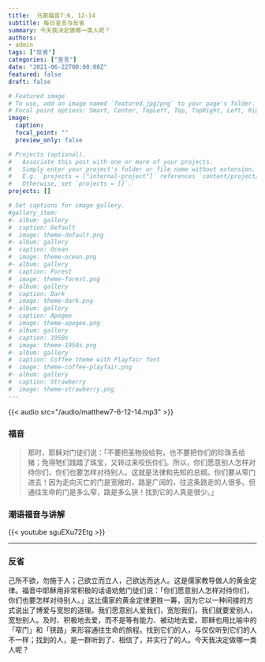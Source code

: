 ```yaml
---
title:  马窦福音7:6, 12-14
subtitle: 每日圣言与反省
summary: 今天我决定做哪一类人呢？
authors:
- admin
tags: ["反省"]
categories: ["圣言"]
date: "2021-06-22T00:00:00Z"
featured: false
draft: false

# Featured image
# To use, add an image named `featured.jpg/png` to your page's folder.
# Focal point options: Smart, Center, TopLeft, Top, TopRight, Left, Right, BottomLeft, Bottom, BottomRight
image:
  caption:
  focal_point: ""
  preview_only: false

# Projects (optional).
#   Associate this post with one or more of your projects.
#   Simply enter your project's folder or file name without extension.
#   E.g. `projects = ["internal-project"]` references `content/project/deep-learning/index.md`.
#   Otherwise, set `projects = []`.
projects: []

# Set captions for image gallery.
#gallery_item:
#- album: gallery
#  caption: Default
#  image: theme-default.png
#- album: gallery
#  caption: Ocean
#  image: theme-ocean.png
#- album: gallery
#  caption: Forest
#  image: theme-forest.png
#- album: gallery
#  caption: Dark
#  image: theme-dark.png
#- album: gallery
#  caption: Apogee
#  image: theme-apogee.png
#- album: gallery
#  caption: 1950s
#  image: theme-1950s.png
#- album: gallery
#  caption: Coffee theme with Playfair font
#  image: theme-coffee-playfair.png
#- album: gallery
#  caption: Strawberry
#  image: theme-strawberry.png
---
```


{{< audio src="/audio/matthew7-6-12-14.mp3" >}}

### 福音
> 那时，耶稣对门徒们说：「不要把圣物投给狗，也不要把你们的珍珠丢给猪；免得牠们践踏了珠宝，又转过来咬伤你们。所以，你们愿意别人怎样对待你们，你们也要怎样对待别人。这就是法律和先知的总纲。你们要从窄门进去！因为走向灭亡的门是宽敞的，路是广阔的，往这条路走的人很多。但通往生命的门是多么窄，路是多么狭！找到它的人真是很少。」


### 潮语福音与讲解
{{< youtube sguEXu72Etg >}}

---
### 反省
己所不欲，勿施于人；己欲立而立人，己欲达而达人。这是儒家教导做人的黄金定律。福音中耶稣用非常积极的话语劝勉门徒们说：「你们愿意别人怎样对待你们，你们也要怎样对待别人。」这比儒家的黄金定律更胜一筹，因为它以一种间接的方式说出了博爱与宽恕的道理。我们愿意别人爱我们，宽恕我们，我们就要爱别人，宽恕别人。及时、积极地去爱，而不是等有能力、被动地去爱。耶稣也用比喻中的「窄门」和「狭路」来形容通往生命的旅程。找到它们的人，与仅仅听到它们的人不一样；找到的人，是一群听到了、相信了，并实行了的人。今天我决定做哪一类人呢？
